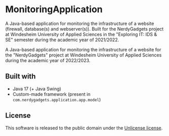 # MonitoringApplication
A Java-based application for monitoring the infrastructure of a website (firewall, database(s) and webserver(s)). Built for the NerdyGadgets project at Windesheim University of Applied Sciences in the "Exploring IT: IDS & SE" semester during the academic year of 2021/2022.

A Java-based application for monitoring the infrastructure of a website for the "NerdyGadgets" project at Windesheim University of Applied Sciences during the academic year of 2022/2023.

## Built with
* Java 17 (+ Java Swing)
* Custom-made framework (present in `com.nerdygadgets.application.app.model`)

## License
This software is released to the public domain under the [Unlicense license](LICENSE).
